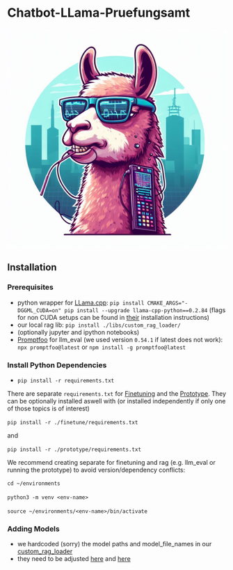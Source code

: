# Chatbot-LLama-Pruefungsamt


![](.github/assets/chatbot-logo.jpeg)



## Installation


### Prerequisites

- python wrapper for [LLama.cpp](https://github.com/ggerganov/llama.cpp): `pip install CMAKE_ARGS="-DGGML_CUDA=on" pip install --upgrade llama-cpp-python==0.2.84` (flags for non CUDA setups can be found in [their](https://github.com/abetlen/llama-cpp-python) installation instructions)
- our local rag lib: `pip install ./libs/custom_rag_loader/`
- (optionally jupyter and ipython notebooks)
- [Promptfoo](https://github.com/promptfoo/promptfoo) for llm_eval (we used version `0.54.1` if latest does not work): `npx promptfoo@latest` or `npm install -g promptfoo@latest`


### Install Python Dependencies

- `pip install -r requirements.txt`

There are separate `requirements.txt` for [Finetuning](./finetune/) and the [Prototype](./prototype/).
They can be optionally installed aswell with (or installed independently if only one of those topics is of interest)

`pip install -r ./finetune/requirements.txt` 

and

`pip install -r ./prototype/requirements.txt`


We recommend creating separate for finetuning and rag (e.g. llm_eval or running the prototype) to avoid version/dependency conflicts:

```
cd ~/environments

python3 -m venv <env-name>

source ~/environments/<env-name>/bin/activate
```


### Adding Models

- we hardcoded (sorry) the model paths and model_file_names in our [custom_rag_loader](libs/custom_rag_loader/custom_rag_loader.py)
- they need to be adjusted [here](libs/custom_rag_loader/custom_rag_loader.py?plain=1#L14) and [here](libs/custom_rag_loader/custom_rag_loader.py?plain=1#L103)